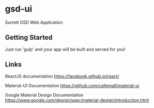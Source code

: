 # gsd-ui
Surrett GSD Web Application

## Getting Started
Just run 'gulp' and your app will be built and served for you!

## Links

ReactJS documentation
https://facebook.github.io/react/

Material-UI Documentation
https://github.com/callemall/material-ui

Google Material Design Documentation
https://www.google.com/design/spec/material-design/introduction.html
